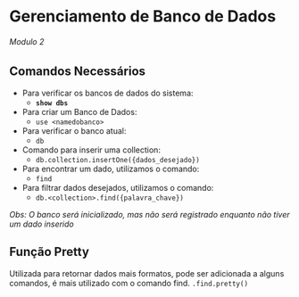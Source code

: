 # Gerenciamento de Banco de Dados 

###### Modulo 2 

## Comandos Necessários

* Para verificar os bancos de dados do sistema:  
  * **`show dbs`**
* Para criar um Banco de Dados: 
  * `use <namedobanco>`
* Para verificar o banco atual: 
  * `db`
* Comando para inserir uma collection: 
  * `db.collection.insertOne({dados_desejado})`
* Para encontrar um dado, utilizamos o comando: 
  * `find`
* Para filtrar dados desejados, utilizamos o comando: 
  * `db.<collection>.find({palavra_chave})`

_Obs: O banco será inicializado, mas não será registrado enquanto não tiver um dado inserido_


## Função Pretty

Utilizada para retornar dados mais formatos, pode ser adicionada a alguns comandos, é mais utilizado com o comando find.
`.find.pretty()`